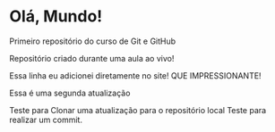 # Olá, Mundo!
 Primeiro repositório do curso de Git e GitHub
 
 Repositório criado durante uma aula ao vivo!
 
 Essa linha eu adicionei diretamente no site! QUE IMPRESSIONANTE!

 Essa é uma segunda atualização
 
Teste para Clonar uma atualização para o repositório local
Teste para realizar um commit.
